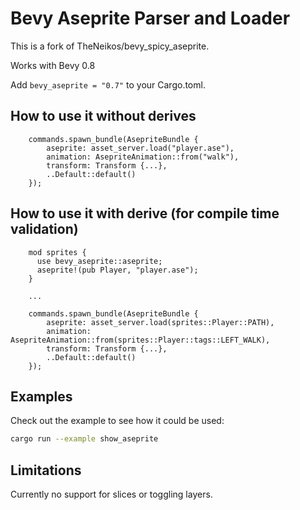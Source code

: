 # Bevy Aseprite Parser and Loader

This is a fork of TheNeikos/bevy_spicy_aseprite.

Works with Bevy 0.8

Add `bevy_aseprite = "0.7"` to your Cargo.toml.


## How to use it without derives

```rust,ignore
    commands.spawn_bundle(AsepriteBundle {
        aseprite: asset_server.load("player.ase"),
        animation: AsepriteAnimation::from("walk"),
        transform: Transform {...},
        ..Default::default()
    });
```


## How to use it with derive (for compile time validation)

```rust,ignore
    mod sprites {
      use bevy_aseprite::aseprite;
      aseprite!(pub Player, "player.ase");
    }

    ...

    commands.spawn_bundle(AsepriteBundle {
        aseprite: asset_server.load(sprites::Player::PATH),
        animation: AsepriteAnimation::from(sprites::Player::tags::LEFT_WALK),
        transform: Transform {...},
        ..Default::default()
    });
```

## Examples

Check out the example to see how it could be used:

```bash
cargo run --example show_aseprite
```

## Limitations

Currently no support for slices or toggling layers.

